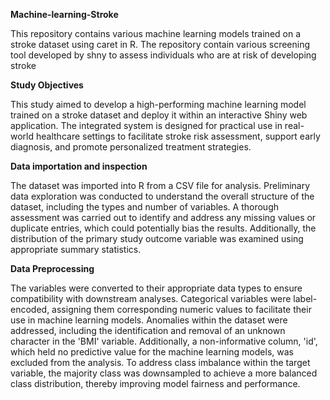 **Machine-learning-Stroke**

This repository contains various machine learning models trained on a stroke dataset using caret in R. The repository contain various screening tool developed by shny to assess individuals who are at risk of developing stroke 

**Study Objectives**

This study aimed to develop a high-performing machine learning model trained on a stroke dataset and deploy it within an interactive Shiny web application. The integrated system is designed for practical use in real-world healthcare settings to facilitate stroke risk assessment, support early diagnosis, and promote personalized treatment strategies.

**Data importation and inspection**

The dataset was imported into R from a CSV file for analysis. Preliminary data exploration was conducted to understand the overall structure of the dataset, including the types and number of variables. A thorough assessment was carried out to identify and address any missing values or duplicate entries, which could potentially bias the results. Additionally, the distribution of the primary study outcome variable was examined using appropriate summary statistics.

**Data Preprocessing**

The variables were converted to their appropriate data types to ensure compatibility with downstream analyses. Categorical variables were label-encoded, assigning them corresponding numeric values to facilitate their use in machine learning models. Anomalies within the dataset were addressed, including the identification and removal of an unknown character in the 'BMI' variable. Additionally, a non-informative column, 'id', which held no predictive value for the machine learning models, was excluded from the analysis. To address class imbalance within the target variable, the majority class was downsampled to achieve a more balanced class distribution, thereby improving model fairness and performance.
